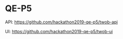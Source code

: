 # QE-P5

API: https://github.com/hackathon2019-qe-p5/twob-api

UI: https://github.com/hackathon2019-qe-p5/twob-ui